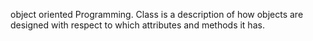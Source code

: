 object oriented Programming.
Class is a description of how objects are designed with respect to which attributes and methods it has.
